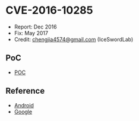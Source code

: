 # CVE-2016-10285

- Report: Dec 2016
- Fix: May 2017
- Credit: chengjia4574@gmail.com (IceSwordLab)

## PoC

- [POC](./poc.c)

## Reference

- [Android](https://source.android.com/security/bulletin/2017-05-01.html)
- [Google](https://issuetracker.google.com/issues/37130407)
